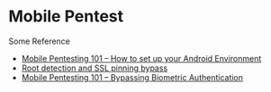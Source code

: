 # Mobile Pentest

Some Reference

- [Mobile Pentesting 101 – How to set up your Android Environment][1]
- [Root detection and SSL pinning bypass][2]
- [Mobile Pentesting 101 – Bypassing Biometric Authentication][3]


[1]: https://securitycafe.ro/2023/04/03/mobile-pentesting-101-how-to-set-up-your-android-environment/
[2]:https://securitycafe.ro/2022/02/01/root-detection-and-ssl-pinning-bypass/#1-frida
[3]: https://securitycafe.ro/2022/09/05/mobile-pentesting-101-bypassing-biometric-authentication/#intro-to-keystore